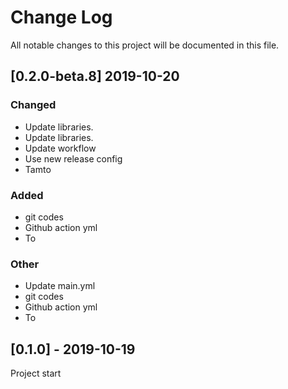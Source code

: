 # Change Log
All notable changes to this project will be documented in this file.

## [0.2.0-beta.8] 2019-10-20
### Changed
- Update libraries.
- Update libraries.
- Update workflow
- Use new release config
- Tamto

### Added
- git codes
- Github action yml
- To

### Other
- Update main.yml
- git codes
- Github action yml
- To

## [0.1.0] - 2019-10-19
Project start
